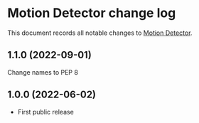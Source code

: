 # Motion Detector change log

This document records all notable changes to
[Motion Detector](https://github.com/Genzo4/motion_detector).

## 1.1.0 (2022-09-01)
Change names to PEP 8

## 1.0.0 (2022-06-02)

- First public release

